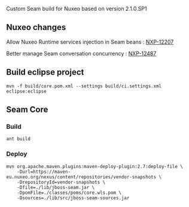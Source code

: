
Custom Seam build for Nuxeo based on version 2.1.0.SP1

## Nuxeo changes

Allow Nuxeo Runtime services injection in Seam beans : [NXP-12207](https://jira.nuxeo.com/browse/NXP-12207)

Better manage Seam conversation concurrency : [NXP-12487](https://jira.nuxeo.com/browse/NXP-12487)

## Build eclipse project 

    mvn -f build/core.pom.xml --settings build/ci.settings.xml eclipse:eclipse

## Seam Core

### Build

    ant build

### Deploy

    mvn org.apache.maven.plugins:maven-deploy-plugin:2.7:deploy-file \
        -Durl=https://maven-eu.nuxeo.org/nexus/content/repositories/vendor-snapshots \
        -DrepositoryId=vendor-snapshots \
        -Dfile=./lib/jboss-seam.jar \
        -DpomFile=./classes/poms/core.wls.pom \
        -Dsources=./lib/src/jboss-seam-sources.jar
